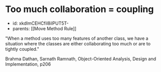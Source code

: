 # Too much collaboration = coupling
* id: xkdImCEHCfil8ilPUT5T-
* parents: [[Move Method Rule]]

"When a method uses too many features of another class, we have a situation where the classes are either collaborating too much or are to tightly coupled."

Brahma Dathan, Sarnath Ramnath, Object-Oriented Analysis, Design and Implementation, p206